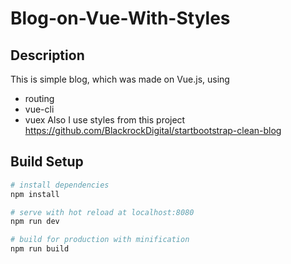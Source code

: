# Blog-on-Vue-With-Styles

## Description
This is simple blog, which was made on Vue.js, using
- routing
- vue-cli
- vuex
Also I use styles from this project
https://github.com/BlackrockDigital/startbootstrap-clean-blog

## Build Setup

``` bash
# install dependencies
npm install

# serve with hot reload at localhost:8080
npm run dev

# build for production with minification
npm run build
```
